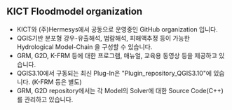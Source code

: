 ## KICT Floodmodel organization
* KICT와 (주)Hermesys에서 공동으로 운영중인 GitHub organization 입니다.<br/>  
* QGIS기반 분포형 강우-유출해석, 범람해석, 피해액추정 등이 가능한  Hydrological Model-Chain 을 구성할 수 있습니다.<br/>  
* GRM, G2D, K-FRM 등에 대한 프로그램, 매뉴얼, 교육용 동영상 등을 제공하고 있습니다.<br/> 
* QGIS3.10에서 구동되는 최신 Plug-In은 "Plugin_repository_QGIS3.10"에 있습니다. (K-FRM 등은 별도) <br/>  
* GRM, G2D repository에서는 각 Model의 Solver에 대한 Source Code(C++)를 관리하고 있습니다.<br/>

